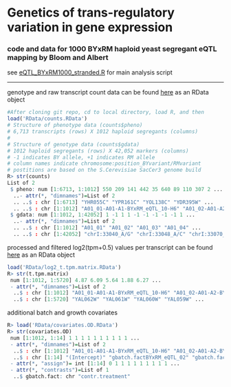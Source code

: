 # Genetics of trans-regulatory variation in gene expression
### code and data for 1000 BYxRM haploid yeast segregant eQTL mapping by Bloom and Albert

see [eQTL_BYxRM1000_stranded.R](code/eQTL_BYxRM1000_stranded.R) for main analysis script
___

genotype and raw transcript count data can be found [here](RData/counts.RData) as an RData object

```r
#After cloning git repo, cd to local directory, load R, and then
load('RData/counts.RData')
# Structure of phenotype data (counts$pheno)
# 6,713 transcripts (rows) X 1012 haploid segregants (columns)
#
# Structure of genotype data (counts$gdata)
# 1012 haploid segregants (rows) X 42,052 markers (columns)
# -1 indicates BY allele, +1 indicates RM allele
# column names indicate chromosome:position_BYvariant/RMvariant
# postitions are based on the S.Cerevisiae SacCer3 genome build
R> str(counts)
List of 2
 $ pheno: num [1:6713, 1:1012] 550 209 141 442 35 640 89 110 307 2 ...
  ..- attr(*, "dimnames")=List of 2
  .. ..$ : chr [1:6713] "YHR055C" "YPR161C" "YOL138C" "YDR395W" ...
  .. ..$ : chr [1:1012] "A01_01-A01-A1-BYxRM_eQTL_10-H6" "A01_02-A01-A2-BYxRM_eQTL_11-F3" "A01_03-A01-A3-BYxRM_eQTL_11-C6" "A01_04-A01-A4-BYxRM_eQTL_03-G2" ...
 $ gdata: num [1:1012, 1:42052] 1 -1 1 1 -1 -1 -1 -1 -1 1 ...
  ..- attr(*, "dimnames")=List of 2
  .. ..$ : chr [1:1012] "A01_01" "A01_02" "A01_03" "A01_04" ...
  .. ..$ : chr [1:42052] "chrI:33040_A/G" "chrI:33048_A/C" "chrI:33070_A/T" "chrI:33077_G/A" ...
```
processed and filtered log2(tpm+0.5) values per transcript can be found [here](RData/log2_t.tpm.matrix.RData) as an RData object

```r
load('RData/log2_t.tpm.matrix.RData')
R> str(t.tpm.matrix)
 num [1:1012, 1:5720] 4.87 6.09 5.64 1.88 6.27 ...
 - attr(*, "dimnames")=List of 2
  ..$ : chr [1:1012] "A01_01-A01-A1-BYxRM_eQTL_10-H6" "A01_02-A01-A2-BYxRM_eQTL_11-F3" "A01_03-A01-A3-BYxRM_eQTL_11-C6" "A01_04-A01-A4-BYxRM_eQTL_03-G2" ...
  ..$ : chr [1:5720] "YAL062W" "YAL061W" "YAL060W" "YAL059W" ...
```

additional batch and growth covariates
```r
R> load('RData/covariates.OD.RData')
R> str(covariates.OD)
 num [1:1012, 1:14] 1 1 1 1 1 1 1 1 1 1 ...
 - attr(*, "dimnames")=List of 2
  ..$ : chr [1:1012] "A01_01-A01-A1-BYxRM_eQTL_10-H6" "A01_02-A01-A2-BYxRM_eQTL_11-F3" "A01_03-A01-A3-BYxRM_eQTL_11-C6" "A01_04-A01-A4-BYxRM_eQTL_03-G2" ...
  ..$ : chr [1:14] "(Intercept)" "gbatch.factBYxRM_eQTL_02" "gbatch.factBYxRM_eQTL_03" "gbatch.factBYxRM_eQTL_04" ...
 - attr(*, "assign")= int [1:14] 0 1 1 1 1 1 1 1 1 1 ...
 - attr(*, "contrasts")=List of 1
  ..$ gbatch.fact: chr "contr.treatment"
```
